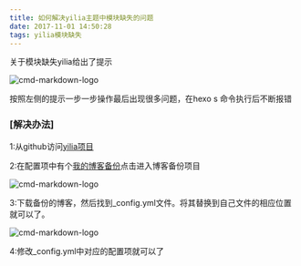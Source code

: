 ```yaml
---
title: 如何解决yilia主题中模块缺失的问题
date: 2017-11-01 14:50:28
tags: yilia模块缺失
---
```


关于模块缺失yilia给出了提示


![cmd-markdown-logo](http://wx3.sinaimg.cn/mw690/7f990c79ly1fl2m4sounxj20wt0j6ai8.jpg)

按照左侧的提示一步一步操作最后出现很多问题，在hexo s 命令执行后不断报错

### **[解决办法]**
 1:从github访问[yilia项目](https://github.com/litten/hexo-theme-yilia)

 2:在配置项中有个[我的博客备份](http://wx1.sinaimg.cn/mw690/7f990c79ly1fl2mch3760j20sz0j9gm1.jpg)点击进入博客备份项目

 ![cmd-markdown-logo](http://wx1.sinaimg.cn/mw690/7f990c79ly1fl2mch3760j20sz0j9gm1.jpg)

 3:下载备份的博客，然后找到_config.yml文件。将其替换到自己文件的相应位置就可以了。

 ![cmd-markdown-logo](http://wx4.sinaimg.cn/mw690/7f990c79ly1fl2n9076syj20so0ibt9e.jpg)



 4:修改_config.yml中对应的配置项就可以了
